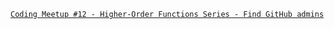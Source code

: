 [`Coding Meetup #12 - Higher-Order Functions Series - Find GitHub admins`](https://www.codewars.com/kata/582dace555a1f4d859000058/solutions/javascript)
